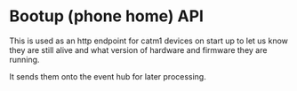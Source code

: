 # Bootup (phone home) API

This is used as an http endpoint for catm1 devices on start up
to let us know they are still alive and what version of hardware and firmware they are running.

It sends them onto the event hub for later processing.
